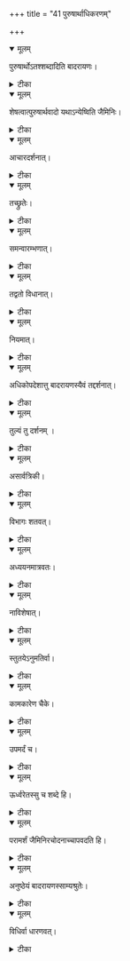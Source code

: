 +++
title = "41 पुरुषार्थाधिकरणम्"

+++


<details open><summary>मूलम्</summary>

पुरुषार्थोऽतश्शब्दादिति बादरायणः।
</details>



<details><summary>टीका</summary>

पुरुषार्थं तु विद्यातः मन्यते बादरायणः । ब्रह्मवित्परमाप्नोतीत्यादिस्पष्टार्थशब्दतः ॥ [421]
</details>



<details open><summary>मूलम्</summary>

शेषत्वात्पुरुषार्थवादो यथाऽन्येष्विति जैमिनिः।
</details>



<details><summary>टीका</summary>

विद्यायाः कर्मशेषत्वात् स्तुतिमात्रं फलश्रुतिः । यथा हि द्रव्यसस्कारकर्मस्विति तु जैमिनिः ॥ [422]
</details>



<details open><summary>मूलम्</summary>

आचारदर्शनात्।
</details>



<details><summary>टीका</summary>

यक्ष्यमाणो ह वै चेति ह्याचारस्यापि दर्शनात् । विद्यायाः कर्मशेषत्वं भवतीति च चोद्यते ॥ [423]
</details>



<details open><summary>मूलम्</summary>

तच्छ्रुतेः।
</details>



<details><summary>टीका</summary>

यदेव विद्यया चेति स्पष्टश्रुत्यापि कर्मसु । विनियोगाच्च विद्यायाः कर्माङ्गत्वं तु सिद्ध्यति ॥ [424]
</details>



<details open><summary>मूलम्</summary>

समन्वारम्भणात्।
</details>



<details><summary>टीका</summary>

तं विद्याकर्मणी चेति ह्येकस्मिन् कर्मविद्ययोः । साहित्यदर्शनाच्चापि विद्यायाः कर्मशेषता ॥ [425]
</details>



<details open><summary>मूलम्</summary>

तद्वतो विधानात्।
</details>



<details><summary>टीका</summary>

गुरोर्वेदमधीत्येति श्रुत्या विद्यावतस्त्विह । कर्मानुष्ठानविधितः कर्माङ्गं वेदनं भवेत् ॥ [426]
</details>



<details open><summary>मूलम्</summary>

नियमात्।
</details>



<details><summary>टीका</summary>

कुर्वन्नेवेह कर्माणीत्यात्मवित्पुरुषस्य हि । आयुषो नियमात्कर्मण्यतस्स्यात्कर्मशेषता ॥ [427]
</details>



<details open><summary>मूलम्</summary>

अधिकोपदेशात्तु बादरायणस्यैवं तद्दर्शनात्।
</details>



<details><summary>टीका</summary>

विद्यातः पुरुषार्थस्तु बादरायणसंमतः । जीवाधिकपरस्यैव वेद्यत्वाच्च तथा श्रुतेः ॥ [428]
</details>



<details open><summary>मूलम्</summary>

तुल्यं तु दर्शनम् ।
</details>



<details><summary>टीका</summary>

प्रधानत्वेऽपि विद्यायाः तुल्यमाचारदर्शनम् । यक्ष्यमाणो ह वै चेति विद्याङ्गत्वात्सुसङ्गतम् ॥ [429]
</details>



<details open><summary>मूलम्</summary>

असार्वत्रिकी।
</details>



<details><summary>टीका</summary>

न सर्वविद्याविषया यदेवेति श्रुतिर्हि सा । उद्गीथविषयैवेति विद्याया(ः) नाङ्गता भवेत् ॥ [430]
</details>



<details open><summary>मूलम्</summary>

विभागः शतवत्।
</details>



<details><summary>टीका</summary>

पृथक् (निज)स्व(स्व)फलायैते पुरुषं ह्यनुगच्छतः । क्षेत्रार्थं चापि रत्नार्थं द्विशतोक्तौ यथा भवेत् ॥ [431]
</details>



<details open><summary>मूलम्</summary>

अध्ययनमात्रवतः।
</details>



<details><summary>टीका</summary>

श्रुतिर्वेदमधीत्येति विद्यावत्पुरुषं न हि । केवलाधीतिनं प्राह नातः कर्माङ्गता मता ॥ [432]
</details>



<details open><summary>मूलम्</summary>

नाविशेषात्।
</details>



<details><summary>टीका</summary>

विद्वत्स्वेवेति नियमः कर्मणो नाविशेषतः । अङ्गत्वेन फलार्थं वा चोपपत्तिर्हि दृश्यते ॥ [433]
</details>



<details open><summary>मूलम्</summary>

स्तुतयेऽनुमतिर्वा।
</details>



<details><summary>टीका</summary>

कुर्वन्नेवेह कर्माणीत्यत्रापि स्तुतये भवेत् । कर्मानुमतिरेवेति नाङ्गं विद्या तु कर्मणः ॥ [434]
</details>



<details open><summary>मूलम्</summary>

कामकारेण चैके।
</details>



<details><summary>टीका</summary>

किं प्रजया करिष्याम(ः) इति गार्हस्थ्यकर्मणाम् । कामकारेण चैके तु त्यागमिच्छन्ति शाखिनः ॥ [435]
</details>



<details open><summary>मूलम्</summary>

उपमर्दं च।
</details>



<details><summary>टीका</summary>

क्षीयन्ते चास्य कर्माणि तस्मिन् दृष्टे परावरे । इत्येवं कर्मणां नाशो विद्ययेति च दर्शनात् ॥ [436]
</details>



<details open><summary>मूलम्</summary>

ऊर्ध्वरेतस्सु च शब्दे हि।
</details>



<details><summary>टीका</summary>

ऊर्ध्वरेतस्सु विद्याया(ः)दर्शनात्तत्र कर्मणाम् । अभावाच्चापि नाङ्गत्वं शब्दे तेऽप्याश्रमाः स्थिताः ॥ [437]
</details>



<details open><summary>मूलम्</summary>

परामर्शं जैमिनिरचोदनाच्चापवदति हि।
</details>



<details><summary>टीका</summary>

धर्मस्कन्धेष्ववैधत्वात्स्तुत्यर्थं तस्य जैमिनिः । अनुवादं तु मनुते वीरहेत्यपवादतः ॥ [438]
</details>



<details open><summary>मूलम्</summary>

अनुष्ठेयं बादरायणस्साम्यश्रुतेः।
</details>



<details><summary>टीका</summary>

गृहस्थाश्रमसाम्याच्चाप्यनुष्ठेयं बुधैरिह । अन्याश्रमं श्रुतिश्चाह धर्मस्कन्धास्त्रयस्त्विति ॥ [439]
</details>



<details open><summary>मूलम्</summary>

विधिर्वा धारणवत्।
</details>



<details><summary>टीका</summary>

धर्मस्कन्धास्त्रय इति विधिरेवोर्ध्वरेतसाम् । उपरि हि धारयतीत्यपूर्वविधिवद्भवेत् ॥ [440]
</details>

